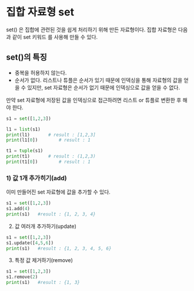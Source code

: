 # 집합 자료형 set
set() 은 집합에 관련된 것을 쉽게 처리하기 위해 만든 자료형이다.
집합 자료형은 다음과 같이 set 키워드 를 사용해 만들 수 있다.

## set()의 특징
- 중복을 허용하지 않는다.
- 순서가 없다.
리스트나 튜플은 순서가 있기 때문에 인덱싱을 통해 자료형의 값을 얻을 수 있지만,
set 자료형은 순서가 없기 때문에 인덱싱으로 값을 얻을 수 없다.

만약 set 자료형에 저장된 값을 인덱싱으로 접근하려면 리스트 or 튜플로 변환한 후 해야 한다.
```python
s1 = set([1,2,3])

l1 = list(s1)
print(l1)		# result : [1,2,3]
print(l1[0])		# result : 1

t1 = tuple(s1)
print(t1)		# result : (1,2,3)
print(t1[0])		# result : 1
```

### 1) 값 1개 추가히기(add)
이미 만들어진 set 자료형에 값을 추가할 수 있다.
```python
s1 = set([1,2,3])
s1.add(4)
print(s1)	#result : {1, 2, 3, 4}
```
2) 값 여러개 추가하기(update)
```python
s1 = set([1,2,3])
s1.update([4,5,6])
print(s1)	#result : {1, 2, 3, 4, 5, 6}
```
3) 특정 값 제거하기(remove)
```python
s1 = set([1,2,3])
s1.remove(2)
print(s1)	#result : {1, 3}
```